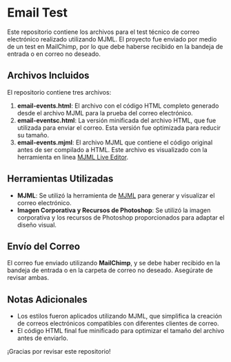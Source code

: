 # Email  Test

Este repositorio contiene los archivos para el test técnico de correo electrónico realizado utilizando MJML. El proyecto fue enviado por medio de un test en MailChimp, por lo que debe haberse recibido en la bandeja de entrada o en correo no deseado.

## Archivos Incluidos

El repositorio contiene tres archivos:

1. **email-events.html**: El archivo con el código HTML completo generado desde el archivo MJML para la prueba del correo electrónico.
2. **email-eventsc.html**: La versión minificada del archivo HTML, que fue utilizada para enviar el correo. Esta versión fue optimizada para reducir su tamaño.
3. **email-events.mjml**: El archivo MJML que contiene el código original antes de ser compilado a HTML. Este archivo es visualizado con la herramienta en línea [MJML Live Editor](https://mjml.io/try-it-live).

## Herramientas Utilizadas

- **MJML**: Se utilizó la herramienta de [MJML](https://mjml.io/try-it-live) para generar y visualizar el correo electrónico.
- **Imagen Corporativa y Recursos de Photoshop**: Se utilizó la imagen corporativa y los recursos de Photoshop proporcionados para adaptar el diseño visual.

## Envío del Correo

El correo fue enviado utilizando **MailChimp**, y se debe haber recibido en la bandeja de entrada o en la carpeta de correo no deseado. Asegúrate de revisar ambas.

## Notas Adicionales

- Los estilos fueron aplicados utilizando MJML, que simplifica la creación de correos electrónicos compatibles con diferentes clientes de correo.
- El código HTML final fue minificado para optimizar el tamaño del archivo antes de enviarlo.

¡Gracias por revisar este repositorio!
